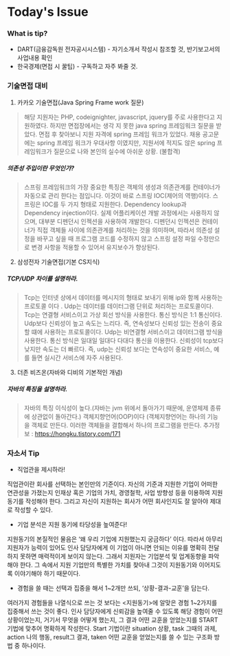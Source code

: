 Today's Issue
===

### What is tip?
+ DART(금융감독원 전자공시시스템) - 자기소개서 작성시 참조할 것, 반기보고서의 사업내용 확인 
+ 한국경제(면접 시 꿀팁) - 구독하고 자주 봐줄 것.


### 기술면접 대비

1. 카카오 기술면접(Java Spring Frame work 질문)
>해당 지원자는 PHP, codeignighter, javascript, jquery를 주로 사용한다고 지원하였다. 하지만 면접장에서는 생각 지 못한 java spring 프레임워크 질문을 받았다. 면접 후 찾아보니 지원 자격에 spring 프레임 워크가 있었다. 채용 공고문에는 spring 프레임 워크가 우대사항 이였지만, 지원서에 적지도 않은 spring 프레임워크가 질문으로 나와 본인의 실수에 아쉬운 상황. (불합격)

##### 의존성 주입이란 무엇인가?
>스프링 프레임워크의 가장 중요한 특징은 객체의 생성과 의존관계를 컨테이너가 자동으로 관리 한다는 점입니다. 이것이 바로 스프링 IOC(제어의 역행)이다. 스프링은 IOC를 두 가지 형태로 지원한다.
Dependency lookup과 Dependency injection이다. 실제 어플리케이션 개발 과정에서는 사용하지 않으며, 대부분 디펜던시 인젝션을 사용하여 개발한다. 디펜던시 인젝션은 컨테이너가 직접 객체들 사이에 의존관계를 처리하는 것을 의미하며,  따라서 의존성 설정을 바꾸고 싶을 때 프로그램 코드를 수정하지 않고 스프링 설정 파일 수정만으로 변경 사항을 적용할 수 있어서 유지보수가 향상된다. 

2. 삼성전자 기술면접(기본 CS지식)

##### TCP/UDP 차이를 설명하라.
>Tcp는 인터넷 상에서 데이터를 메시지의 형태로 보내기 위해 ip와 함께 사용하는 프로토콜 이다 .
Udp는 데이터를 데이터그램 단위로 처리하는 프로토콜이다. 
Tcp는 연결형 서비스이고 가상 회선 방식을 사용한다. 통신 방식은 1:1 통신이다. Udp보다 신뢰성이 높고 속도는 느리다.  즉, 연속성보다 신뢰성 있는 전송이 중요할 떄에 사용하는 프로토콜이다.  Udp는 비연결형 서비스이고 데이터그램 방식을 사용한다. 통신 방식은 일대일 일대다 다대다 통신을 이용한다. 신뢰성이 tcp보다 낮지만 속도는 더 빠르다. 즉, udp는 신뢰성 보다는 연속성이 중요한 서비스, 예를 들면 실시간 서비스에 자주 사용된다. 

3. 더존 비즈온(자바와 디비의 기본적인 개념)

##### 자바의 특징을 설명하라.
>자바의 특징
이식성이 높다.(자바는 jvm 위에서 돌아가기 때문에, 운영체제 종류에 상관없이 돌아간다.)
객체지향언어(OOP)이다 (객체지향언어는 하나의 기능을 객체로 만든다. 이러한 객체들을 결합해서 하나의 프로그램을 만든다.
추가정보 : https://hongku.tistory.com/171

### 자소서 Tip
- 직업관을 제시하라!

직업관이란 회사를 선택하는 본인만의 기준이다. 자신의 기준과 지원한 기업이 어떠한 연관성을 가졌는지 인재상 혹은 기업의 가치, 경영철학, 사업 방향성 등을 이용하여 지원동기를 작성해야 한다. 그리고 자신이 지원하는 회사가 어떤 회사인지도 잘 알아야 제대로 작성할 수 있다.
- 기업 분석은 지원 동기에 타당성을 높여준다!

지원동기의 본질적인 물음은 ‘왜 우리 기업에 지원했는지 궁금하다’ 이다.  따라서 아무리 지원자가 능력이 있어도 인사 담당자에게 이 기업이 아니면 안되는 이유를 명확히 전달하지 못하면 매력적이게 보이지 않는다.   그래서 지원자는 기업분석 및 업계동향을 파악해야 한다. 그 속에서 지원 기업만의 특별한 가치를 찾아내 그것이 지원동기와 이어지도록 이야기해야 하기 때문이다.
- 경험을 쓸 때는 선택과 집중을 해서 1~2개만 쓰되, ‘상황-결과-교훈’을 담는다.

여러가지 경험들을 나열식으로 쓰는 것 보다는 <지원동기>에 알맞은 경험 1~2가지를 집중해서 쓰는 것이 좋다. 인사 담당자에게 신뢰감을 높여줄 수 있도록 해당 경험이 어떤 상황이었는지, 거기서 무엇을 어떻게 했는지, 그 결과 어떤 교훈을 얻었는지를 START기법에 맞추어 명확하게 작성한다. Start 기법이란 situation 상황, task 그때의 과제, action 나의 행동, result그 결과,  taken 어떤 교훈을 얻었는지를 쓸 수 있는 구조화 방법 중 하나이다.

